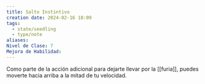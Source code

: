 ```yaml
---
title: Salto Instintivo
creation date: 2024-02-16 18:09
tags:
  - state/seedling
  - type/note
aliases: 
Nivel de Clase: 7
Mejora de Habilidad:
---
```

Como parte de la acción adicional para dejarte llevar por la [[furia]], puedes moverte hacia arriba a la
mitad de tu velocidad.

